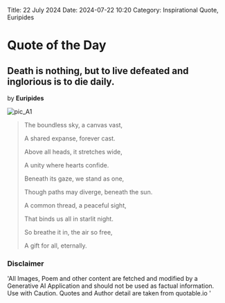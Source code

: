 Title: 22 July 2024
Date: 2024-07-22 10:20
Category: Inspirational Quote, Euripides

# Quote of the Day
## Death is nothing, but to live defeated and inglorious is to die daily.
by **Euripides**

![pic_A1]({attach}static/22-07-2024.jpeg)

>The boundless sky, a canvas vast,
>
>A shared expanse, forever cast.
>
>Above all heads, it stretches wide,
>
>A unity where hearts confide.
>
>
>Beneath its gaze, we stand as one,
>
>Though paths may diverge, beneath the sun.
>
>A common thread, a peaceful sight,
>
>That binds us all in starlit night.
>
>
>So breathe it in, the air so free,
>
>A gift for all, eternally.


### Disclaimer
'All Images, Poem and other content are fetched and modified by a Generative AI Application and should not be used as factual information. Use with Caution. Quotes and Author detail are taken from quotable.io '